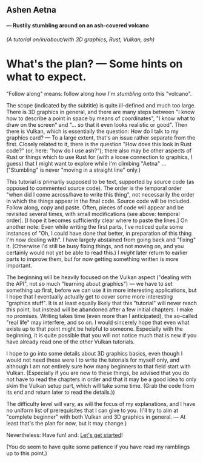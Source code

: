 ## Ashen Aetna 
#### — Rustily stumbling around on an ash-covered volcano 
###### (A tutorial on/in/about/with 3D graphics, Rust, Vulkan, ash)

# What's the plan? — Some hints on what to expect. 

"Follow along" means: follow along how I'm *stumbling* onto this "volcano". 

The scope (indicated by the subtitle) is quite ill-defined and much too large. There is 3D graphics in general, and there are many steps between "I
know how to describe a point in space by means of coordinates", "I know what to draw on the screen" and "... so that it even looks realistic or good". 
Then there is Vulkan, which is essentially the question: How do I talk to my graphics card? — To a large extent, that's an issue rather separate from
the first.
Closely related to it, there is the question "How does this look in Rust code?" (or, here: "how do I use ash?"); there also may be other aspects of Rust or
things which to use Rust for (with a loose connection to graphics, I guess) that I might want to explore while I'm climbing "Aetna" ... 
("Stumbling" is never "moving in a straight line" only.)


This tutorial is primarily supposed to be text, supported by source code (as opposed to commented source code). The order is the temporal order "when did I
come across/have to write this thing", not necessarily the order in which the things appear in the final code. Source code will be included. Follow
along, copy and paste. Often, pieces of code will appear and be revisited several times, with small modifications (see above: temporal order). [I hope
it becomes sufficiently clear where to paste the lines.] On another note: Even while writing the first parts, I've noticed quite some instances of
"Oh, I could have done that better, in preparation of this thing I'm now dealing with". I have largely abstained from going back and "fixing" it.
(Otherwise I'd still be busy fixing things, and not moving on, and you certainly would not yet be able to read this.) I *might* later return to
earlier parts to improve them, but for now getting something written is more important.


The beginning will be heavily focused on the Vulkan aspect ("dealing with the API", not so much "learning about graphics") — we have to set something
up first, before we can use it in more interesting applications, but I hope that I eventually actually get to cover some more interesting "graphics
stuff". 
It is at least equally likely that this "tutorial" will never reach this point, but instead will be abandoned after a few initial chapters. I make
no promises. Writing takes time (even more than I anticipated), the so-called "real life" may interfere, and so on. I would sincerely hope that even
what exists up to that point might be helpful to someone. 
Especially with the beginning, it is quite possible that you will not notice much that is new if you have already read one of the other Vulkan
tutorials.

I hope to go into some details about 3D graphics basics, even though I would not need these were I to write the tutorials for myself only, and
although I am not entirely sure how many beginners to that field start with Vulkan. (Especially if you are new to these things, be advised that you do
not have to read the chapters in order and that it may be a good idea to only skim the Vulkan setup part, which will take some time. (Grab the code from 
its end and return later to read the details.))

The difficulty level will vary, as will the focus of my explanations, and I have no uniform list of prerequisites that I can give to you. (I'll try to
aim at "complete beginner" with both Vulkan and 3D graphics in general. — At least that's the plan for now, but it may change.)

Nevertheless: Have fun! and: [Let's get started](002_Beginnings.md)!

(You do seem to have quite some patience if you have read my ramblings up to this point.) 
